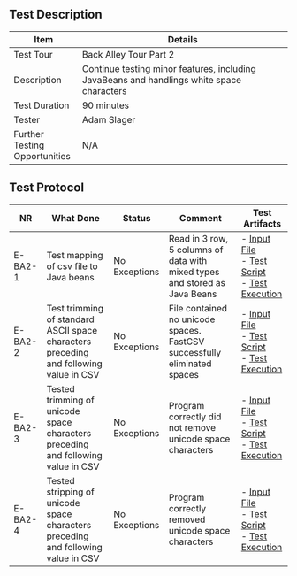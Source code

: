 ## Test Description

| Item                               | Details                                                                                                                 |
| ---------------------------------- | ------------------------------------------------------------------------------------------------------------------------|
| Test Tour                          | Back Alley Tour Part 2                                                                                                  |
| Description                        | Continue testing minor features, including JavaBeans and handlings white space characters                               |
| Test Duration                      | 90 minutes                                                                                                              |
| Tester                             | Adam Slager                                                                                                             |
| Further Testing <br> Opportunities | N/A                                                          |

## Test Protocol


| NR  | What Done                                                                  | Status        | Comment                                                                                           | Test Artifacts                                      |
| --- | -------------------------------------------------------------------------- | ------------- | ------------------------------------------------------------------------------------------------- | ----------------------------------------------------|
| E-BA2-1   | Test mapping of csv file to Java beans            | No Exceptions | Read in 3 row, 5 columns of data with mixed types and stored as Java Beans | - [Input File](./Tests/inputs/testJavaBeans.csv) <br> - [Test Script](/Exploratory%20Tours/Tests/BackAlleyTour2_JB.java)<br>- [Test Execution](/Image/BackAlleyJB_1.png) |
| E-BA2-2   | Test trimming of standard ASCII space characters preceding and following value in CSV | No Exceptions | File contained no unicode spaces.  FastCSV successfully eliminated spaces  | - [Input File](./Tests/inputs/testTrimSpaces.csv) <br> - [Test Script](/Exploratory%20Tours/Tests/BackAlleyTour2_Modify.java)<br>- [Test Execution](/Image/BackAlleyTrim_1.png)  |
| E-BA2-3   | Tested trimming of unicode space characters preceding and following value in CSV | No Exceptions | Program correctly did not remove unicode space characters |  - [Input File](./Tests/inputs/testStripSpaces.csv) <br> - [Test Script](/Exploratory%20Tours/Tests/BackAlleyTour2_Modify.java)<br>- [Test Execution](/Image/BackAlleyTrim_2.png)  |                          
| E-BA2-4   | Tested stripping of unicode space characters preceding and following value in CSV | No Exceptions | Program correctly removed unicode space characters |  - [Input File](./Tests/inputs/testStripSpaces.csv) <br> - [Test Script](/Exploratory%20Tours/Tests/BackAlleyTour2_Modify.java)<br>- [Test Execution](/Image/BackAlley_Strip1.png)  |  